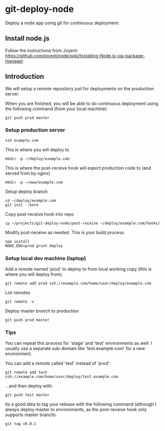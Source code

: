 git-deploy-node
===============

Deploy a node app using git for continuous deployment.

## Install node.js

Follow the instructions from Joyent:
https://github.com/joyent/node/wiki/Installing-Node.js-via-package-manager


## Introduction

We will setup a remote repository just for deployments on the production server.

When you are finished, you will be able to do continuous deployment using the following command (from your local machine):

    git push prod master

### Setup production server

	ssh example.com

This is where you will deploy to

	mkdir -p ~/deploy/example.com

This is where the post-receive hook will export production code to (and served from by nginx)

	mkdir -p ~/www/example.com

Setup deploy branch

	cd ~/deploy/example.com
	git init --bare

Copy post-receive hook into repo

	cp ~/projects/git-deploy-node/post-receive ~/deploy/example.com/hooks/

Modify post-receive as needed. This is your build process.

	npm install
	NODE_ENV=prod grunt deploy

### Setup local dev machine (laptop)

Add a remote named 'prod' to deploy to from local working copy (this is where you will deploy from).

	git remote add prod ssh://example.com/home/user/deploy/example.com

List remotes

	git remote -v

Deploy master branch to production

	git push prod master

### Tips

You can repeat this process for 'stage' and 'test' environments as well. I usually use a separate sub-domain like 'test.example.com' for a new environment.

You can add a remote called 'test' instead of 'prod':

	git remote add test ssh://example.com/home/user/deploy/test.example.com

...and then deploy with:

    git push test master

Its a good idea to tag your release with the following command (although I always deploy master to environments, as the post-receive hook only supports master branch).

    git tag v0.0.1
